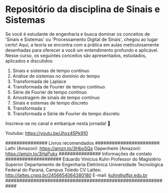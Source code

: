 # Repositório da disciplina de Sinais e Sistemas

Se você é estudante de engenharia e busca dominar os conceitos de 'Sinais e Sistemas' ou 'Processamento Digital de Sinais', chegou ao lugar certo! Aqui, a teoria se encontra com a prática em aulas meticulosamente desenhadas para oferecer a você um entendimento profundo e aplicável. Nesse curso, os seguintes conceitos são apresentados, estudados, aplicados e discutidos:

1) Sinais e sistemas de tempo contínuo
2) Análise de sistemas no domínio do tempo
3) Transformada de Laplace
4) Transformada de Fourier de tempo contínuo
5) Série de Fourier de tempo contínuo
6) Amostragem de sinais de tempo contínuo
7) Sinais e sistemas de tempo discreto
8) Transformada z
9) Transformada e Série de Fourier de tempo discreto

Inscreva-se no canal e embarque nesta jornada! 🚀

Youtube: https://youtu.be/Jhxz45Pk910

############### Livros recomendados #######################
Lathi (Amazon): https://amzn.to/3HboSQs
Oppenheim (Amazon): https://amzn.to/3HaPukx
############### Informações de contato ####################
Eduardo Vinícius Kuhn
Professor do Magistério Superior
Departamento de Engenharia Eletrônica
Universidade Tecnológica Federal do Paraná, Campus Toledo
CV Lattes: http://lattes.cnpq.br/2456654064380180
E-mail: kuhn@utfpr.edu.br
############################################################
